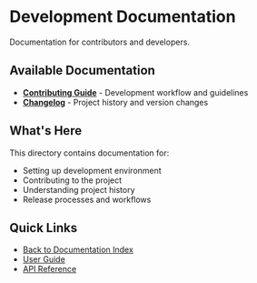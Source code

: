 # Development Documentation

Documentation for contributors and developers.

## Available Documentation

- **[Contributing Guide](contributing.md)** - Development workflow and guidelines
- **[Changelog](changelog.md)** - Project history and version changes

## What's Here

This directory contains documentation for:
- Setting up development environment
- Contributing to the project
- Understanding project history
- Release processes and workflows

## Quick Links

- [Back to Documentation Index](../README.md)
- [User Guide](../user-guide/README.md)
- [API Reference](../api/reference.md)